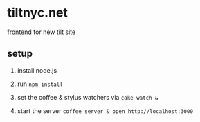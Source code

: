 tiltnyc.net
===========

frontend for new tilt site


setup
-----

1. install node.js

1. run `npm install`

1. set the coffee & stylus watchers via `cake watch &`

1. start the server `coffee server & open http://localhost:3000`
